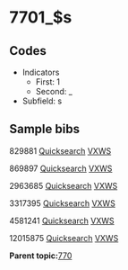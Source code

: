 # 7701\_$s

## Codes

-   Indicators
    -   First: 1
    -   Second: \_
-   Subfield: s

## Sample bibs

829881 [Quicksearch](https://search.library.yale.edu/catalog/829881) [VXWS](http://prodorbis.library.yale.edu:7014/vxws/GetHoldingsService?bibId=829881)

869897 [Quicksearch](https://search.library.yale.edu/catalog/869897) [VXWS](http://prodorbis.library.yale.edu:7014/vxws/GetHoldingsService?bibId=869897)

2963685 [Quicksearch](https://search.library.yale.edu/catalog/2963685) [VXWS](http://prodorbis.library.yale.edu:7014/vxws/GetHoldingsService?bibId=2963685)

3317395 [Quicksearch](https://search.library.yale.edu/catalog/3317395) [VXWS](http://prodorbis.library.yale.edu:7014/vxws/GetHoldingsService?bibId=3317395)

4581241 [Quicksearch](https://search.library.yale.edu/catalog/4581241) [VXWS](http://prodorbis.library.yale.edu:7014/vxws/GetHoldingsService?bibId=4581241)

12015875 [Quicksearch](https://search.library.yale.edu/catalog/12015875) [VXWS](http://prodorbis.library.yale.edu:7014/vxws/GetHoldingsService?bibId=12015875)

**Parent topic:**[770](../../tags/770/770.md)

